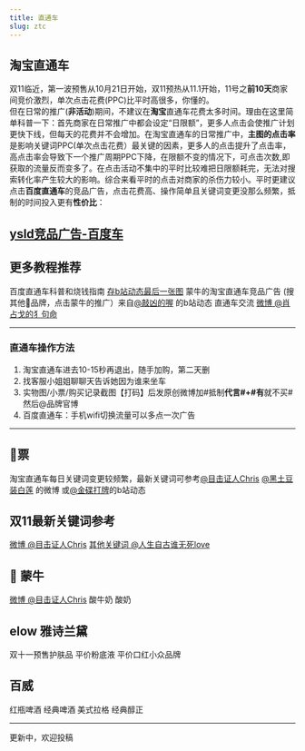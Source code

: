 ```yaml
---
title: 直通车
slug: ztc
---
```


## 淘宝直通车

双11临近，第一波预售从10月21日开始，双11预热从11.1开始，11号之**前10天**商家间竞价激烈，单次点击花费(PPC)比平时高很多，你懂的。  
但在日常的推广(**非活动**)期间，不建议在**淘宝**直通车花费太多时间。理由在这里简单科普一下：首先商家在日常推广中都会设定“日限额”，更多人点击会使推广计划更快下线，但每天的花费并不会增加。在淘宝直通车的日常推广中，**主图的点击率**是影响关键词PPC(单次点击花费）最关键的因素，更多人的点击提升了点击率，高点击率会导致下一个推广周期PPC下降，在限额不变的情况下，可点击次数,即获取的流量反而变多了。在点击活动不集中的平时比较难把日限额耗完，无法对搜索转化率产生较大的影响。综合来看平时的点击对商家的杀伤力较小。平时更建议点击**百度直通车**的竞品广告，点击花费高、操作简单且关键词变更没那么频繁，抵制的时间投入更有**性价比**：

## [ysld竞品广告-百度车](https://m.weibo.cn/7205482908/4560326601217687)


## 更多教程推荐

百度直通车科普和烧钱指南 [存b站动态最后一张图](https://t.bilibili.com/441861124403271251?)
蒙牛的淘宝直通车竞品广告 (搜其他🥛品牌，点击蒙牛的推广）来自[@敲凶的喔](https://t.bilibili.com/433573645702512506?) 的b站动态
直通车交流 [微博 @肖占戈的犭句命](https://m.weibo.cn/status/4560277061774344?)

***

### 直通车操作方法

1. 淘宝直通车进去10-15秒再退出，随手加购，第二天删  
2. 找客服小姐姐聊聊天告诉她因为谁来坐车
3. 实物图/小票/购买记录截图【打码】后发原创微博加#抵制**代言#+#有**就不买#然后@品牌官博
4. 百度直通车：手机wifi切换流量可以多点一次广告

***

## 🚗票

淘宝直通车每日关键词变更较频繁，最新关键词可参考[@目击证人Chris](https://m.weibo.cn/status/4563582345811156)  [@黑土豆装白莲](https://m.weibo.cn/u/7353491343) 的微博
或[@金碟打牌](https://t.bilibili.com/445828003442117341?)的b站动态

## 双11最新关键词参考

[微博 @目击证人Chris](https://m.weibo.cn/6553273588/4567604838801662)
[其他关键词 @人生自古谁无死love](https://m.weibo.cn/6553273588/4567604838801662)

## 🐄 蒙牛  

[微博 @目击证人Chris](https://m.weibo.cn/6553273588/4567604838801662)
酸牛奶
酸奶
  
## elow 雅诗兰黛  

双十一预售护肤品
平价粉底液
平价口红小众品牌

## 百威

红瓶啤酒 经典啤酒
美式拉格 经典醇正


***  
更新中，欢迎投稿


